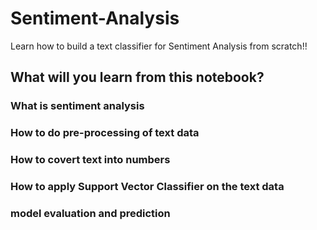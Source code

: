 # Sentiment-Analysis
Learn how to build a text classifier for Sentiment Analysis from scratch!!

## What will you learn from this notebook?

### What is sentiment analysis
### How to do pre-processing of text data
### How to covert text into numbers
### How to apply Support Vector Classifier on the text data
### model evaluation and prediction
